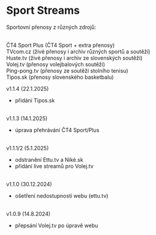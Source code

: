 <h1>Sport Streams</h1>
<p>
Sportovní přenosy z různých zdrojů:<br><br>

ČT4 Sport Plus (ČT4 Sport + extra přenosy)<br>
TVcom.cz (živé přenosy i archiv různých sportů a soutěží)<br>
Huste.tv (živé přenosy i archiv ze slovenských soutěží)<br>
Volej.tv (přenosy volejbalových soutěží)<br>
Ping-pong.tv (přenosy ze soutěží stolního tenisu)<br>
Tipos.sk (přenosy slovenského basketbalu)<p>

v1.1.4 (22.1.2025)<br>
- přidání Tipos.sk<br><br>

v1.1.3 (14.1.2025)<br>
- úprava přehrávání ČT4 Sport/Plus<br><br>

v1.1.1/2 (5.1.2025)<br>
- odstranění Ettu.tv a Niké.sk<br>
- přidání live streamů pro Volej.tv<br><br>

v1.1.0 (30.12.2024)<br>
- ošetření nedostupnosti webu (ettu.tv)<br><br>

v1.0.9 (14.8.2024)<br>
- přepsání Volej.tv po úpravě webu<br><br>
</p>
